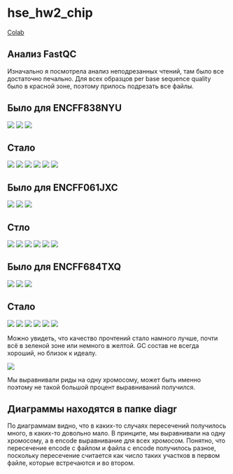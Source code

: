 # hse_hw2_chip

[Colab](https://colab.research.google.com/drive/1l5Xg17Y7BfFV10DjDxE8IXkPFBOIwl7L)
## Анализ FastQC
Изначально я посмотрела анализ неподрезанных чтений, там было все достаточно печально. Для всех образцов per base sequence quality было в красной зоне, поэтому прилось подрезать все файлы.

## Было для ENCFF838NYU

![](https://github.com/NikitaGubanov0/hse_hw2_chip/blob/main/image/157700286-a33a0aac-7c43-475c-a09f-04162c40812e.png)
![](https://github.com/NikitaGubanov0/hse_hw2_chip/blob/main/image/157700210-8ad2c337-6cf7-4fbe-8c50-ef61936aa7a4.png)
![](https://github.com/NikitaGubanov0/hse_hw2_chip/blob/main/image/157700345-85385926-f3ce-4ba3-97fb-4367b480883d.png)

## Стало

![](https://github.com/NikitaGubanov0/hse_hw2_chip/blob/main/image/157700447-754a86cd-ab33-49bd-b9e3-a0fe7729d8fc.png)
![](https://github.com/NikitaGubanov0/hse_hw2_chip/blob/main/image/157703593-0f26e5d4-2860-40cd-abd1-d40f73ec0033.png)
![](https://github.com/NikitaGubanov0/hse_hw2_chip/blob/main/image/157704231-ac474ca9-f537-495f-be4c-e147b6c193bc.png)
![](https://github.com/NikitaGubanov0/hse_hw2_chip/blob/main/image/157704347-0d9dada1-d677-4d2d-8363-2107da55f0c3.png)
![](https://github.com/NikitaGubanov0/hse_hw2_chip/blob/main/image/157704469-5ae39fdf-6e1a-490e-bab7-303835c85861.png)
![](https://github.com/NikitaGubanov0/hse_hw2_chip/blob/main/image/157704629-ec87154f-e66b-4d38-9016-4b33ff3cb180.png)

## Было для ENCFF061JXC

![](https://github.com/NikitaGubanov0/hse_hw2_chip/blob/main/image/157707092-6aaee43a-bb43-4006-a60e-6c12521eb5e4.png)
![](https://github.com/NikitaGubanov0/hse_hw2_chip/blob/main/image/157707233-04be777a-5b19-4b17-bce3-4261407e5f9d.png)
![](https://github.com/NikitaGubanov0/hse_hw2_chip/blob/main/image/157707672-65fc80a7-df0f-4066-a036-4f9f94901562.png)

## Стло

![](https://github.com/NikitaGubanov0/hse_hw2_chip/blob/main/image/157707832-468fa5db-238a-4496-b715-d08834bbef5e.png)
![](https://github.com/NikitaGubanov0/hse_hw2_chip/blob/main/image/157707989-5bd752d3-c0c3-4691-bde1-8030f27794ab.png)
![](https://github.com/NikitaGubanov0/hse_hw2_chip/blob/main/image/157708687-475cc60e-d0fb-43ba-8327-1a7535431bb1.png)
![](https://github.com/NikitaGubanov0/hse_hw2_chip/blob/main/image/157709151-530ecb5f-6129-44e1-9888-3f10aeca5473.png)
![](https://github.com/NikitaGubanov0/hse_hw2_chip/blob/main/image/157709228-c56e9473-65a9-454c-bc8d-d88b5d76548c.png)
![](https://github.com/NikitaGubanov0/hse_hw2_chip/blob/main/image/157710974-2c47a8da-d9e9-4485-9a58-c96fec44e531.png)


## Было для ENCFF684TXQ

![](https://github.com/NikitaGubanov0/hse_hw2_chip/blob/main/image/157714201-434d7cb9-637f-4e82-9563-89ff3e09a0c1.png)
![](https://github.com/NikitaGubanov0/hse_hw2_chip/blob/main/image/157714256-27b11e27-c2b8-4ab1-b988-a239c4ea9c1a.png)
![](https://github.com/NikitaGubanov0/hse_hw2_chip/blob/main/image/157714309-e79c2ad5-913b-48ac-89e5-b3d69b9b5b3e.png)


## Стало
![](https://github.com/NikitaGubanov0/hse_hw2_chip/blob/main/image/157711380-82dcbf53-de0b-4801-8b8d-0d8c903a79c7.png)
![](https://github.com/NikitaGubanov0/hse_hw2_chip/blob/main/image/157711452-57d3b23c-51db-46f7-a1dc-6999487b8518.png)
![](https://github.com/NikitaGubanov0/hse_hw2_chip/blob/main/image/157711563-7fe085db-04e2-425f-91c1-17ec673c9a75.png)
![](https://github.com/NikitaGubanov0/hse_hw2_chip/blob/main/image/157711736-01c93eff-5100-420b-aba3-7e29863c3bf1.png)
![](https://github.com/NikitaGubanov0/hse_hw2_chip/blob/main/image/157714593-c49c2e6a-fcc0-418d-a694-9c89ead516b1.png)
![](https://github.com/NikitaGubanov0/hse_hw2_chip/blob/main/image/157714716-333ba73b-cb18-4726-969c-71492a8af869.png)


Можно увидеть, что качество прочтений стало намного лучше, почти всё в зеленой зоне или немного в желтой. GC состав не всегда хороший, но близок к идеалу.

![](https://github.com/NikitaGubanov0/hse_hw2_chip/blob/main/image/157717804-9d666215-2cdc-4de8-8310-3f5d73aefdd8.png)

Мы выравнивали риды на одну хромосому, может быть именно поэтому не такой большой процент выравниваний получился.

## Диаграммы находятся в папке diagr
По диаграммам видно, что в каких-то случаях пересечений получилось много, в каких-то довольно мало. В принципе, мы выравнивали на одну хромосому, а в encode выравнивание для всех хромосом. Понятно, что пересечение encode с файлом и файла с encode получилось разное, поскольку пересечение считается как число таких участков в первом файле, которые встречаются и во втором.
